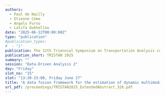 ```yaml
---
authors:
  - Paul de Nailly
  - Etienne Côme
  - Angelo Furno
  - Latifa Oukhellou
date: "2025-06-22T00:00:00Z"
type: "publication"
#publication_types:
#  - "1"
publication: The 12th Triennial Symposium on Transportation Analysis conference
publication_short: TRISTAN 2025
summary: ""
session: "Data-Driven Analysis 2"
day: "Friday"
slot_no: "15"
slot: "13:30-15:00, Friday June 27"
title: "A data fusion framework for the estimation of dynamic multimodal OD flows within urban areas"
url_pdf: /proceedings/TRISTAN2025_ExtendedAbstract_326.pdf
---
```

